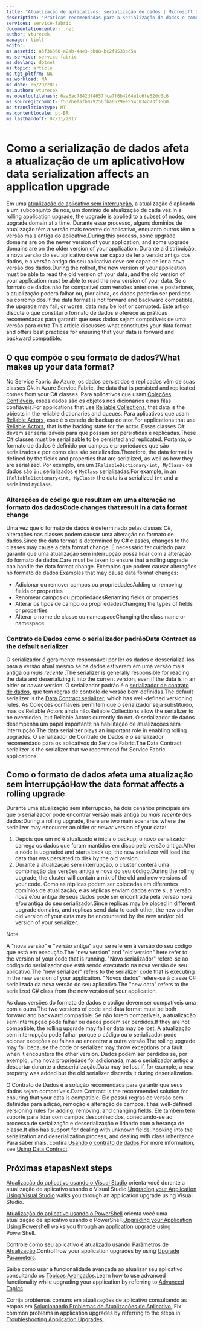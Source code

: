 ```yaml
---
title: "Atualização de aplicativos: serialização de dados | Microsoft Docs"
description: "Práticas recomendadas para a serialização de dados e como ela afeta as atualizações de aplicativo sem interrupção."
services: service-fabric
documentationcenter: .net
author: vturecek
manager: timlt
editor: 
ms.assetid: a5f36366-a2ab-4ae3-bb08-bc2f9533bc5a
ms.service: service-fabric
ms.devlang: dotnet
ms.topic: article
ms.tgt_pltfrm: NA
ms.workload: NA
ms.date: 06/29/2017
ms.author: vturecek
ms.openlocfilehash: 6aa3ac7842df4657fca7f6b4264e1c6fe52dc0c6
ms.sourcegitcommit: f537befafb079256fba0529ee554c034d73f36b0
ms.translationtype: MT
ms.contentlocale: pt-BR
ms.lasthandoff: 07/11/2017
---
```

# <a name="how-data-serialization-affects-an-application-upgrade"></a><span data-ttu-id="9bce6-103">Como a serialização de dados afeta a atualização de um aplicativo</span><span class="sxs-lookup"><span data-stu-id="9bce6-103">How data serialization affects an application upgrade</span></span>
<span data-ttu-id="9bce6-104">Em uma [atualização de aplicativo sem interrupção](service-fabric-application-upgrade.md), a atualização é aplicada a um subconjunto de nós, um domínio de atualização de cada vez.</span><span class="sxs-lookup"><span data-stu-id="9bce6-104">In a [rolling application upgrade](service-fabric-application-upgrade.md), the upgrade is applied to a subset of nodes, one upgrade domain at a time.</span></span> <span data-ttu-id="9bce6-105">Durante esse processo, alguns domínios de atualização têm a versão mais recente do aplicativo, enquanto outros têm a versão mais antiga do aplicativo.</span><span class="sxs-lookup"><span data-stu-id="9bce6-105">During this process, some upgrade domains are on the newer version of your application, and some upgrade domains are on the older version of your application.</span></span> <span data-ttu-id="9bce6-106">Durante a distribuição, a nova versão do seu aplicativo deve ser capaz de ler a versão antiga dos dados, e a versão antiga do seu aplicativo deve ser capaz de ler a nova versão dos dados.</span><span class="sxs-lookup"><span data-stu-id="9bce6-106">During the rollout, the new version of your application must be able to read the old version of your data, and the old version of your application must be able to read the new version of your data.</span></span> <span data-ttu-id="9bce6-107">Se o formato de dados não for compatível com versões anteriores e posteriores, a atualização poderá falhar ou, pior ainda, os dados poderão ser perdidos ou corrompidos.</span><span class="sxs-lookup"><span data-stu-id="9bce6-107">If the data format is not forward and backward compatible, the upgrade may fail, or worse, data may be lost or corrupted.</span></span> <span data-ttu-id="9bce6-108">Este artigo discute o que constitui o formato de dados e oferece as práticas recomendadas para garantir que seus dados sejam compatíveis de uma versão para outra.</span><span class="sxs-lookup"><span data-stu-id="9bce6-108">This article discusses what constitutes your data format and offers best practices for ensuring that your data is forward and backward compatible.</span></span>

## <a name="what-makes-up-your-data-format"></a><span data-ttu-id="9bce6-109">O que compõe o seu formato de dados?</span><span class="sxs-lookup"><span data-stu-id="9bce6-109">What makes up your data format?</span></span>
<span data-ttu-id="9bce6-110">No Service Fabric do Azure, os dados persistidos e replicados vêm de suas classes C#.</span><span class="sxs-lookup"><span data-stu-id="9bce6-110">In Azure Service Fabric, the data that is persisted and replicated comes from your C# classes.</span></span> <span data-ttu-id="9bce6-111">Para aplicativos que usam [Coleções Confiáveis](service-fabric-reliable-services-reliable-collections.md), esses dados são os objetos nos dicionários e nas filas confiáveis.</span><span class="sxs-lookup"><span data-stu-id="9bce6-111">For applications that use [Reliable Collections](service-fabric-reliable-services-reliable-collections.md), that data is the objects in the reliable dictionaries and queues.</span></span> <span data-ttu-id="9bce6-112">Para aplicativos que usam [Reliable Actors](service-fabric-reliable-actors-introduction.md), esse é o estado de backup do ator.</span><span class="sxs-lookup"><span data-stu-id="9bce6-112">For applications that use [Reliable Actors](service-fabric-reliable-actors-introduction.md), that is the backing state for the actor.</span></span> <span data-ttu-id="9bce6-113">Essas classes C# devem ser serializáveis para que possam ser persistidas e replicadas.</span><span class="sxs-lookup"><span data-stu-id="9bce6-113">These C# classes must be serializable to be persisted and replicated.</span></span> <span data-ttu-id="9bce6-114">Portanto, o formato de dados é definido por campos e propriedades que são serializados e por como eles são serializados.</span><span class="sxs-lookup"><span data-stu-id="9bce6-114">Therefore, the data format is defined by the fields and properties that are serialized, as well as how they are serialized.</span></span> <span data-ttu-id="9bce6-115">Por exemplo, em um `IReliableDictionary<int, MyClass>` os dados são `int` serializados e `MyClass` serializadas.</span><span class="sxs-lookup"><span data-stu-id="9bce6-115">For example, in an `IReliableDictionary<int, MyClass>` the data is a serialized `int` and a serialized `MyClass`.</span></span>

### <a name="code-changes-that-result-in-a-data-format-change"></a><span data-ttu-id="9bce6-116">Alterações de código que resultam em uma alteração no formato dos dados</span><span class="sxs-lookup"><span data-stu-id="9bce6-116">Code changes that result in a data format change</span></span>
<span data-ttu-id="9bce6-117">Uma vez que o formato de dados é determinado pelas classes C#, alterações nas classes podem causar uma alteração no formato de dados.</span><span class="sxs-lookup"><span data-stu-id="9bce6-117">Since the data format is determined by C# classes, changes to the classes may cause a data format change.</span></span> <span data-ttu-id="9bce6-118">É necessário ter cuidado para garantir que uma atualização sem interrupção possa lidar com a alteração do formato de dados.</span><span class="sxs-lookup"><span data-stu-id="9bce6-118">Care must be taken to ensure that a rolling upgrade can handle the data format change.</span></span> <span data-ttu-id="9bce6-119">Exemplos que podem causar alterações no formato de dados:</span><span class="sxs-lookup"><span data-stu-id="9bce6-119">Examples that may cause data format changes:</span></span>

* <span data-ttu-id="9bce6-120">Adicionar ou remover campos ou propriedades</span><span class="sxs-lookup"><span data-stu-id="9bce6-120">Adding or removing fields or properties</span></span>
* <span data-ttu-id="9bce6-121">Renomear campos ou propriedades</span><span class="sxs-lookup"><span data-stu-id="9bce6-121">Renaming fields or properties</span></span>
* <span data-ttu-id="9bce6-122">Alterar os tipos de campo ou propriedades</span><span class="sxs-lookup"><span data-stu-id="9bce6-122">Changing the types of fields or properties</span></span>
* <span data-ttu-id="9bce6-123">Alterar o nome de classe ou namespace</span><span class="sxs-lookup"><span data-stu-id="9bce6-123">Changing the class name or namespace</span></span>

### <a name="data-contract-as-the-default-serializer"></a><span data-ttu-id="9bce6-124">Contrato de Dados como o serializador padrão</span><span class="sxs-lookup"><span data-stu-id="9bce6-124">Data Contract as the default serializer</span></span>
<span data-ttu-id="9bce6-125">O serializador é geralmente responsável por ler os dados e desserializá-los para a versão atual mesmo se os dados estiverem em uma versão mais antiga ou *mais recente* .</span><span class="sxs-lookup"><span data-stu-id="9bce6-125">The serializer is generally responsible for reading the data and deserializing it into the current version, even if the data is in an older or *newer* version.</span></span> <span data-ttu-id="9bce6-126">O serializador padrão é o [serializador de contrato de dados](https://msdn.microsoft.com/library/ms733127.aspx), que tem regras de controle de versão bem definidas.</span><span class="sxs-lookup"><span data-stu-id="9bce6-126">The default serializer is the [Data Contract serializer](https://msdn.microsoft.com/library/ms733127.aspx), which has well-defined versioning rules.</span></span> <span data-ttu-id="9bce6-127">As Coleções confiáveis permitem que o serializador seja substituído, mas os Reliable Actors ainda não.</span><span class="sxs-lookup"><span data-stu-id="9bce6-127">Reliable Collections allow the serializer to be overridden, but Reliable Actors currently do not.</span></span> <span data-ttu-id="9bce6-128">O serializador de dados desempenha um papel importante na habilitação de atualizações sem interrupção.</span><span class="sxs-lookup"><span data-stu-id="9bce6-128">The data serializer plays an important role in enabling rolling upgrades.</span></span> <span data-ttu-id="9bce6-129">O serializador de Contrato de Dados é o serializador recomendado para os aplicativos do Service Fabric.</span><span class="sxs-lookup"><span data-stu-id="9bce6-129">The Data Contract serializer is the serializer that we recommend for Service Fabric applications.</span></span>

## <a name="how-the-data-format-affects-a-rolling-upgrade"></a><span data-ttu-id="9bce6-130">Como o formato de dados afeta uma atualização sem interrupção</span><span class="sxs-lookup"><span data-stu-id="9bce6-130">How the data format affects a rolling upgrade</span></span>
<span data-ttu-id="9bce6-131">Durante uma atualização sem interrupção, há dois cenários principais em que o serializador pode encontrar versão mais antiga ou *mais recente* dos dados:</span><span class="sxs-lookup"><span data-stu-id="9bce6-131">During a rolling upgrade, there are two main scenarios where the serializer may encounter an older or *newer* version of your data:</span></span>

1. <span data-ttu-id="9bce6-132">Depois que um nó é atualizado e inicia o backup, o novo serializador carrega os dados que foram mantidos em disco pela versão antiga.</span><span class="sxs-lookup"><span data-stu-id="9bce6-132">After a node is upgraded and starts back up, the new serializer will load the data that was persisted to disk by the old version.</span></span>
2. <span data-ttu-id="9bce6-133">Durante a atualização sem interrupção, o cluster conterá uma combinação das versões antiga e nova do seu código.</span><span class="sxs-lookup"><span data-stu-id="9bce6-133">During the rolling upgrade, the cluster will contain a mix of the old and new versions of your code.</span></span> <span data-ttu-id="9bce6-134">Como as réplicas podem ser colocadas em diferentes domínios de atualização, e as réplicas enviam dados entre si, a versão nova e/ou antiga de seus dados pode ser encontrada pela versão nova e/ou antiga do seu serializador.</span><span class="sxs-lookup"><span data-stu-id="9bce6-134">Since replicas may be placed in different upgrade domains, and replicas send data to each other, the new and/or old version of your data may be encountered by the new and/or old version of your serializer.</span></span>

> [!NOTE]
> <span data-ttu-id="9bce6-135">A "nova versão" e "versão antiga" aqui se referem à versão do seu código que está em execução.</span><span class="sxs-lookup"><span data-stu-id="9bce6-135">The "new version" and "old version" here refer to the version of your code that is running.</span></span> <span data-ttu-id="9bce6-136">"Novo serializador" refere-se ao código do serializador que está sendo executado na nova versão de seu aplicativo.</span><span class="sxs-lookup"><span data-stu-id="9bce6-136">The "new serializer" refers to the serializer code that is executing in the new version of your application.</span></span> <span data-ttu-id="9bce6-137">"Novos dados" refere-se à classe C# serializada da nova versão do seu aplicativo.</span><span class="sxs-lookup"><span data-stu-id="9bce6-137">The "new data" refers to the serialized C# class from the new version of your application.</span></span>
> 
> 

<span data-ttu-id="9bce6-138">As duas versões do formato de dados e código devem ser compatíveis uma com a outra.</span><span class="sxs-lookup"><span data-stu-id="9bce6-138">The two versions of code and data format must be both forward and backward compatible.</span></span> <span data-ttu-id="9bce6-139">Se não forem compatíveis, a atualização sem interrupção pode falhar ou dados podem ser perdidos.</span><span class="sxs-lookup"><span data-stu-id="9bce6-139">If they are not compatible, the rolling upgrade may fail or data may be lost.</span></span> <span data-ttu-id="9bce6-140">A atualização sem interrupção pode falhar porque o código ou o serializador pode acionar exceções ou falhas ao encontrar a outra versão.</span><span class="sxs-lookup"><span data-stu-id="9bce6-140">The rolling upgrade may fail because the code or serializer may throw exceptions or a fault when it encounters the other version.</span></span> <span data-ttu-id="9bce6-141">Dados podem ser perdidos se, por exemplo, uma nova propriedade foi adicionada, mas o serializador antigo a descartar durante a desserialização.</span><span class="sxs-lookup"><span data-stu-id="9bce6-141">Data may be lost if, for example, a new property was added but the old serializer discards it during deserialization.</span></span>

<span data-ttu-id="9bce6-142">O Contrato de Dados é a solução recomendada para garantir que seus dados sejam compatíveis.</span><span class="sxs-lookup"><span data-stu-id="9bce6-142">Data Contract is the recommended solution for ensuring that your data is compatible.</span></span> <span data-ttu-id="9bce6-143">Ele possui regras de versão bem definidas para adição, remoção e alteração de campos.</span><span class="sxs-lookup"><span data-stu-id="9bce6-143">It has well-defined versioning rules for adding, removing, and changing fields.</span></span> <span data-ttu-id="9bce6-144">Ele também tem suporte para lidar com campos desconhecidos, conectando-se ao processo de serialização e desserialização e lidando com a herança de classe.</span><span class="sxs-lookup"><span data-stu-id="9bce6-144">It also has support for dealing with unknown fields, hooking into the serialization and deserialization process, and dealing with class inheritance.</span></span> <span data-ttu-id="9bce6-145">Para saber mais, confira [Usando o contrato de dados](https://msdn.microsoft.com/library/ms733127.aspx).</span><span class="sxs-lookup"><span data-stu-id="9bce6-145">For more information, see [Using Data Contract](https://msdn.microsoft.com/library/ms733127.aspx).</span></span>

## <a name="next-steps"></a><span data-ttu-id="9bce6-146">Próximas etapas</span><span class="sxs-lookup"><span data-stu-id="9bce6-146">Next steps</span></span>
<span data-ttu-id="9bce6-147">[Atualização do aplicativo usando o Visual Studio](service-fabric-application-upgrade-tutorial.md) orienta você durante a atualização de aplicativo usando o Visual Studio.</span><span class="sxs-lookup"><span data-stu-id="9bce6-147">[Upgrading your Application Using Visual Studio](service-fabric-application-upgrade-tutorial.md) walks you through an application upgrade using Visual Studio.</span></span>

<span data-ttu-id="9bce6-148">[Atualização do aplicativo usando o PowerShell](service-fabric-application-upgrade-tutorial-powershell.md) orienta você uma atualização de aplicativo usando o PowerShell.</span><span class="sxs-lookup"><span data-stu-id="9bce6-148">[Upgrading your Application Using Powershell](service-fabric-application-upgrade-tutorial-powershell.md) walks you through an application upgrade using PowerShell.</span></span>

<span data-ttu-id="9bce6-149">Controle como seu aplicativo é atualizado usando [Parâmetros de Atualização](service-fabric-application-upgrade-parameters.md).</span><span class="sxs-lookup"><span data-stu-id="9bce6-149">Control how your application upgrades by using [Upgrade Parameters](service-fabric-application-upgrade-parameters.md).</span></span>

<span data-ttu-id="9bce6-150">Saiba como usar a funcionalidade avançada ao atualizar seu aplicativo consultando os [Tópicos Avançados](service-fabric-application-upgrade-advanced.md).</span><span class="sxs-lookup"><span data-stu-id="9bce6-150">Learn how to use advanced functionality while upgrading your application by referring to [Advanced Topics](service-fabric-application-upgrade-advanced.md).</span></span>

<span data-ttu-id="9bce6-151">Corrija problemas comuns em atualizações de aplicativo consultando as etapas em [Solucionando Problemas de Atualizações de Aplicativo ](service-fabric-application-upgrade-troubleshooting.md).</span><span class="sxs-lookup"><span data-stu-id="9bce6-151">Fix common problems in application upgrades by referring to the steps in [Troubleshooting Application Upgrades ](service-fabric-application-upgrade-troubleshooting.md).</span></span>

